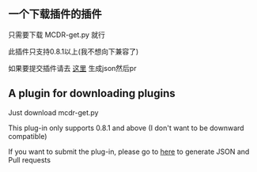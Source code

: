 ## 一个下载插件的插件

只需要下载 MCDR-get.py 就行

此插件只支持0.8.1以上(我不想向下兼容了)

如果要提交插件请去 [这里](https://www.blackserver.cn/) 生成json然后pr

## A plugin for downloading plugins

Just download mcdr-get.py

This plug-in only supports 0.8.1 and above (I don't want to be downward compatible)

If you want to submit the plug-in, please go to [here](https://www.blackserver.cn/) to generate JSON and Pull requests
